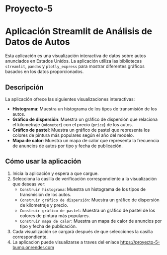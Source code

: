 # Proyecto-5
# Aplicación Streamlit de Análisis de Datos de Autos

Esta aplicación es una visualización interactiva de datos sobre autos anunciados en Estados Unidos. La aplicación utiliza las bibliotecas `streamlit`, `pandas` y `plotly_express` para mostrar diferentes gráficos basados en los datos proporcionados.

## Descripción

La aplicación ofrece las siguientes visualizaciones interactivas:

- **Histograma**: Muestra un histograma de los tipos de transmisión de los autos.
- **Gráfico de dispersión**: Muestra un gráfico de dispersión que relaciona el kilometraje (`odometer`) con el precio (`price`) de los autos.
- **Gráfico de pastel**: Muestra un gráfico de pastel que representa los colores de pintura más populares según el año del modelo.
- **Mapa de calor**: Muestra un mapa de calor que representa la frecuencia de anuncios de autos por tipo y fecha de publicación.

## Cómo usar la aplicación

1. Inicia la aplicación y espera a que cargue.
2. Selecciona la casilla de verificación correspondiente a la visualización que deseas ver:
    - `Construir histograma`: Muestra un histograma de los tipos de transmisión de los autos.
    - `Construir gráfico de dispersión`: Muestra un gráfico de dispersión de kilometraje y precio.
    - `Construir gráfico de pastel`: Muestra un gráfico de pastel de los colores de pintura más populares.
    - `Construir mapa de calor`: Muestra un mapa de calor de anuncios por tipo y fecha de publicación.
3. Cada visualización se cargará después de que selecciones la casilla correspondiente.
4. La aplicacion puede visualizarse a traves del enlace https://proyecto-5-bumo.onrender.com
